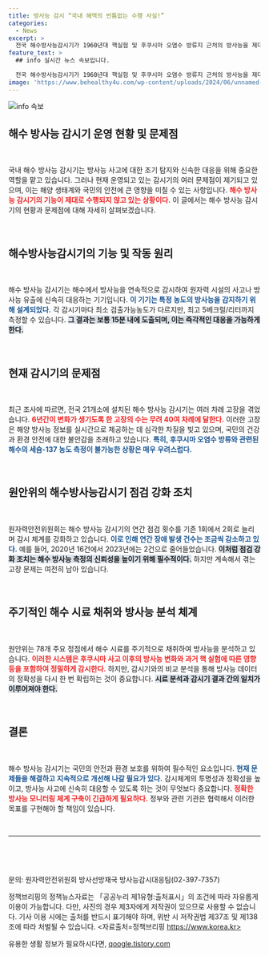 ```yaml
---
title: 방사능 감시 “국내 해역의 빈틈없는 수행 사실!”
categories:
  - News
excerpt: >
  전국 해수방사능감시기가 1960년대 핵실험 및 후쿠시마 오염수 방류지 근처의 방사능을 제대로 측정하지 못했고, 6년 동안 40차례 고장이 발생했습니다. 안전을 위한 이 기기가 과연 믿을 수 있을까요?
feature_text: >
  ## info 실시간 뉴스 속보입니다.

  전국 해수방사능감시기가 1960년대 핵실험 및 후쿠시마 오염수 방류지 근처의 방사능을 제대로 측정하지 못했고, 6년 동안 40차례 고장이 발생했습니다. 안전을 위한 이 기기가 과연 믿을 수 있을까요?
image: 'https://www.behealthy4u.com/wp-content/uploads/2024/06/unnamed-file.png'
---
```


<p><img src="https://www.behealthy4u.com/wp-content/uploads/2024/06/unnamed-file.png" alt="info 속보" /></p>

<h2 data-ke-size="size26">해수 방사능 감시기 운영 현황 및 문제점</h2>

<p data-ke-size="size16">&nbsp;</p>

<p>국내 해수 방사능 감시기는 방사능 사고에 대한 조기 탐지와 신속한 대응을 위해 중요한 역할을 맡고 있습니다. 그러나 현재 운영되고 있는 감시기의 여러 문제점이 제기되고 있으며, 이는 해양 생태계와 국민의 안전에 큰 영향을 미칠 수 있는 사항입니다. <b><span style="color: #ee2323;">해수 방사능 감시기의 기능이 제대로 수행되지 않고 있는 상황이다.</span></b> 이 글에서는 해수 방사능 감시기의 현황과 문제점에 대해 자세히 살펴보겠습니다.</p>

<p data-ke-size="size16">&nbsp;</p>

<h2 data-ke-size="size26">해수방사능감시기의 기능 및 작동 원리</h2>

<p data-ke-size="size16">&nbsp;</p>

<p>해수 방사능 감시기는 해수에서 방사능을 연속적으로 감시하여 원자력 시설의 사고나 방사능 유출에 신속히 대응하는 기기입니다. <b><span style="color: #1a5490;">이 기기는 특정 농도의 방사능을 감지하기 위해 설계되었다.</span></b> 각 감시기마다 최소 검출가능농도가 다르지만, 최고 5베크럴/리터까지 측정할 수 있습니다. <b><span style="background-color: #21538527;">그 결과는 보통 15분 내에 도출되며, 이는 즉각적인 대응을 가능하게 한다.</span></b></p>

<p data-ke-size="size16">&nbsp;</p>

<h2 data-ke-size="size26">현재 감시기의 문제점</h2>

<p data-ke-size="size16">&nbsp;</p>

<p>최근 조사에 따르면, 전국 21개소에 설치된 해수 방사능 감시기는 여러 차례 고장을 겪었습니다. <b><span style="color: #ee2323;">6년간이 변화가 생기도록 한 고장의 수는 무려 40여 차례에 달한다.</span></b> 이러한 고장은 해양 방사능 정보를 실시간으로 제공하는 데 심각한 차질을 빚고 있으며, 국민의 건강과 환경 안전에 대한 불안감을 초래하고 있습니다. <b><span style="color: #1a5490;">특히, 후쿠시마 오염수 방류와 관련된 해수의 세슘-137 농도 측정이 불가능한 상황은 매우 우려스럽다.</span></b></p>

<p data-ke-size="size16">&nbsp;</p>

<h2 data-ke-size="size26">원안위의 해수방사능감시기 점검 강화 조치</h2>

<p data-ke-size="size16">&nbsp;</p>

<p>원자력안전위원회는 해수 방사능 감시기의 연간 점검 횟수를 기존 1회에서 2회로 늘리며 감시 체계를 강화하고 있습니다. <b><span style="color: #1a5490;">이로 인해 연간 장애 발생 건수는 조금씩 감소하고 있다.</span></b> 예를 들어, 2020년 16건에서 2023년에는 2건으로 줄어들었습니다. <b><span style="background-color: #21538527;">이처럼 점검 강화 조치는 해수 방사능 측정의 신뢰성을 높이기 위해 필수적이다.</span></b> 하지만 계속해서 겪는 고장 문제는 여전히 남아 있습니다.</p>

<p data-ke-size="size16">&nbsp;</p>

<h2 data-ke-size="size26">주기적인 해수 시료 채취와 방사능 분석 체계</h2>

<p data-ke-size="size16">&nbsp;</p>

<p>원안위는 78개 주요 정점에서 해수 시료를 주기적으로 채취하여 방사능을 분석하고 있습니다. <b><span style="color: #ee2323;">이러한 시스템은 후쿠시마 사고 이후의 방사능 변화와 과거 핵 실험에 따른 영향 등을 포함하여 정밀하게 감시한다.</span></b> 하지만, 감시기와의 비교 분석을 통해 방사능 데이터의 정확성을 다시 한 번 확립하는 것이 중요합니다. <b><span style="background-color: #21538527;">시료 분석과 감시기 결과 간의 일치가 이루어져야 한다.</span></b></p>

<p data-ke-size="size16">&nbsp;</p>

<h2 data-ke-size="size26">결론</h2>

<p data-ke-size="size16">&nbsp;</p>

<p>해수 방사능 감시기는 국민의 안전과 환경 보호를 위하여 필수적인 요소입니다. <b><span style="color: #1a5490;">현재 문제들을 해결하고 지속적으로 개선해 나갈 필요가 있다.</span></b> 감시체계의 투명성과 정확성을 높이고, 방사능 사고에 신속히 대응할 수 있도록 하는 것이 무엇보다 중요합니다. <b><span style="color: #ee2323;">정확한 방사능 모니터링 체계 구축이 긴급하게 필요하다.</span></b> 정부와 관련 기관은 협력해서 이러한 목표를 구현해야 할 책임이 있습니다.</p>

<p data-ke-size="size16">&nbsp;</p>

<hr />

<p data-ke-size="size16">&nbsp;</p>

<p data-ke-size="size16">&nbsp;</p>

<p data-ke-size="size16">

문의: 원자력안전위원회 방사선방재국 방사능감시대응팀(02-397-7357)<br>

정책브리핑의 정책뉴스자료는 「공공누리 제1유형:출처표시」의 조건에 따라 자유롭게 이용이 가능합니다. 다만, 사진의 경우 제3자에게 저작권이 있으므로 사용할 수 없습니다. 기사 이용 시에는 출처를 반드시 표기해야 하며, 위반 시 저작권법 제37조 및 제138조에 따라 처벌될 수 있습니다. <자료출처=정책브리핑 https://www.korea.kr></p>
유용한 생활 정보가 필요하시다면, <a href="https://qoogle.tistory.com" rel="dofollow">qoogle.tistory.com</a>


